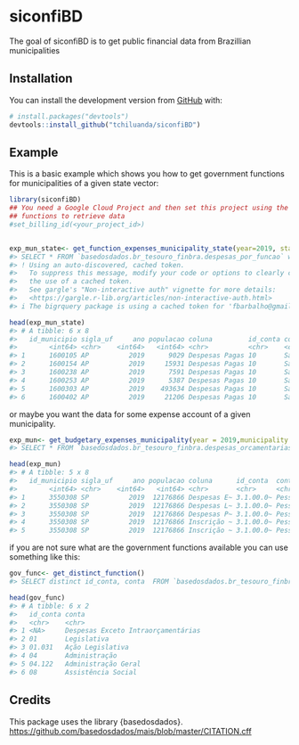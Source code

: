 
<!-- README.md is generated from README.Rmd. Please edit that file -->

# siconfiBD

<!-- badges: start -->

<!-- badges: end -->

The goal of siconfiBD is to get public financial data from Brazillian
municipalities

## Installation

You can install the development version from
[GitHub](https://github.com/) with:

``` r
# install.packages("devtools")
devtools::install_github("tchiluanda/siconfiBD")
```

## Example

This is a basic example which shows you how to get government functions
for municipalities of a given state vector:

``` r
library(siconfiBD)
## You need a Google Cloud Project and then set this project using the funcion below just before use the
## functions to retrieve data
#set_billing_id(<your_project_id>) 


exp_mun_state<- get_function_expenses_municipality_state(year=2019, state = "AP", gov_function = "Saúde", expense_stage= "Despesas Pagas")
#> SELECT * FROM `basedosdados.br_tesouro_finbra.despesas_por_funcao` where 1=1  and ano in (2019) and lower(sigla_uf) in ('ap') and lower(conta) in ('saúde') and lower(coluna) in ('despesas pagas')
#> ! Using an auto-discovered, cached token.
#>   To suppress this message, modify your code or options to clearly consent to
#>   the use of a cached token.
#>   See gargle's "Non-interactive auth" vignette for more details:
#>   <https://gargle.r-lib.org/articles/non-interactive-auth.html>
#> i The bigrquery package is using a cached token for 'fbarbalho@gmail.com'.

head(exp_mun_state)
#> # A tibble: 6 x 8
#>   id_municipio sigla_uf     ano populacao coluna         id_conta conta    valor
#>        <int64> <chr>    <int64>   <int64> <chr>          <chr>    <chr>    <dbl>
#> 1      1600105 AP          2019      9029 Despesas Pagas 10       Saúde   5.19e6
#> 2      1600154 AP          2019     15931 Despesas Pagas 10       Saúde   1.28e7
#> 3      1600238 AP          2019      7591 Despesas Pagas 10       Saúde   7.32e6
#> 4      1600253 AP          2019      5387 Despesas Pagas 10       Saúde   3.36e6
#> 5      1600303 AP          2019    493634 Despesas Pagas 10       Saúde   1.49e8
#> 6      1600402 AP          2019     21206 Despesas Pagas 10       Saúde   1.09e7
```

or maybe you want the data for some expense account of a given
municipality.

``` r
exp_mun<- get_budgetary_expenses_municipality(year = 2019,municipality = 3550308, account = "Pessoal e Encargos Sociais")
#> SELECT * FROM `basedosdados.br_tesouro_finbra.despesas_orcamentarias` where 1=1  and id_municipio in (3550308) and lower(conta) in ('pessoal e encargos sociais') and ano in (2019)

head(exp_mun)
#> # A tibble: 5 x 8
#>   id_municipio sigla_uf     ano populacao coluna      id_conta  conta      valor
#>        <int64> <chr>    <int64>   <int64> <chr>       <chr>     <chr>      <dbl>
#> 1      3550308 SP          2019  12176866 Despesas E~ 3.1.00.0~ Pessoal~ 2.51e10
#> 2      3550308 SP          2019  12176866 Despesas L~ 3.1.00.0~ Pessoal~ 2.47e10
#> 3      3550308 SP          2019  12176866 Despesas P~ 3.1.00.0~ Pessoal~ 2.47e10
#> 4      3550308 SP          2019  12176866 Inscrição ~ 3.1.00.0~ Pessoal~ 3.98e 8
#> 5      3550308 SP          2019  12176866 Inscrição ~ 3.1.00.0~ Pessoal~ 6.90e 6
```

if you are not sure what are the government functions available you can
use something like this:

``` r
gov_func<- get_distinct_function()
#> SELECT distinct id_conta, conta  FROM `basedosdados.br_tesouro_finbra.despesas_por_funcao` where ano =   2019

head(gov_func)
#> # A tibble: 6 x 2
#>   id_conta conta                             
#>   <chr>    <chr>                             
#> 1 <NA>     Despesas Exceto Intraorçamentárias
#> 2 01       Legislativa                       
#> 3 01.031   Ação Legislativa                  
#> 4 04       Administração                     
#> 5 04.122   Administração Geral               
#> 6 08       Assistência Social
```

## Credits

This package uses the library {basedosdados}. 
https://github.com/basedosdados/mais/blob/master/CITATION.cff



